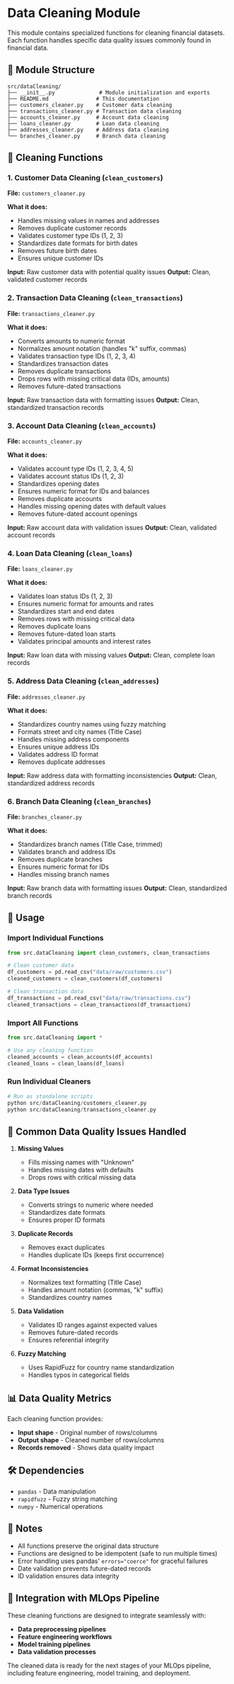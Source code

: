 # Data Cleaning Module

This module contains specialized functions for cleaning financial datasets. Each function handles specific data quality issues commonly found in financial data.

## 📁 Module Structure

```
src/dataCleaning/
├── __init__.py              # Module initialization and exports
├── README.md               # This documentation
├── customers_cleaner.py    # Customer data cleaning
├── transactions_cleaner.py # Transaction data cleaning
├── accounts_cleaner.py     # Account data cleaning
├── loans_cleaner.py        # Loan data cleaning
├── addresses_cleaner.py    # Address data cleaning
└── branches_cleaner.py     # Branch data cleaning
```

## 🧹 Cleaning Functions

### 1. **Customer Data Cleaning** (`clean_customers`)
**File:** `customers_cleaner.py`

**What it does:**
- Handles missing values in names and addresses
- Removes duplicate customer records
- Validates customer type IDs (1, 2, 3)
- Standardizes date formats for birth dates
- Removes future birth dates
- Ensures unique customer IDs

**Input:** Raw customer data with potential quality issues
**Output:** Clean, validated customer records

### 2. **Transaction Data Cleaning** (`clean_transactions`)
**File:** `transactions_cleaner.py`

**What it does:**
- Converts amounts to numeric format
- Normalizes amount notation (handles "k" suffix, commas)
- Validates transaction type IDs (1, 2, 3, 4)
- Standardizes transaction dates
- Removes duplicate transactions
- Drops rows with missing critical data (IDs, amounts)
- Removes future-dated transactions

**Input:** Raw transaction data with formatting issues
**Output:** Clean, standardized transaction records

### 3. **Account Data Cleaning** (`clean_accounts`)
**File:** `accounts_cleaner.py`

**What it does:**
- Validates account type IDs (1, 2, 3, 4, 5)
- Validates account status IDs (1, 2, 3)
- Standardizes opening dates
- Ensures numeric format for IDs and balances
- Removes duplicate accounts
- Handles missing opening dates with default values
- Removes future-dated account openings

**Input:** Raw account data with validation issues
**Output:** Clean, validated account records

### 4. **Loan Data Cleaning** (`clean_loans`)
**File:** `loans_cleaner.py`

**What it does:**
- Validates loan status IDs (1, 2, 3)
- Ensures numeric format for amounts and rates
- Standardizes start and end dates
- Removes rows with missing critical data
- Removes duplicate loans
- Removes future-dated loan starts
- Validates principal amounts and interest rates

**Input:** Raw loan data with missing values
**Output:** Clean, complete loan records

### 5. **Address Data Cleaning** (`clean_addresses`)
**File:** `addresses_cleaner.py`

**What it does:**
- Standardizes country names using fuzzy matching
- Formats street and city names (Title Case)
- Handles missing address components
- Ensures unique address IDs
- Validates address ID format
- Removes duplicate addresses

**Input:** Raw address data with formatting inconsistencies
**Output:** Clean, standardized address records

### 6. **Branch Data Cleaning** (`clean_branches`)
**File:** `branches_cleaner.py`

**What it does:**
- Standardizes branch names (Title Case, trimmed)
- Validates branch and address IDs
- Removes duplicate branches
- Ensures numeric format for IDs
- Handles missing branch names

**Input:** Raw branch data with formatting issues
**Output:** Clean, standardized branch records

## 🚀 Usage

### Import Individual Functions
```python
from src.dataCleaning import clean_customers, clean_transactions

# Clean customer data
df_customers = pd.read_csv("data/raw/customers.csv")
cleaned_customers = clean_customers(df_customers)

# Clean transaction data
df_transactions = pd.read_csv("data/raw/transactions.csv")
cleaned_transactions = clean_transactions(df_transactions)
```

### Import All Functions
```python
from src.dataCleaning import *

# Use any cleaning function
cleaned_accounts = clean_accounts(df_accounts)
cleaned_loans = clean_loans(df_loans)
```

### Run Individual Cleaners
```python
# Run as standalone scripts
python src/dataCleaning/customers_cleaner.py
python src/dataCleaning/transactions_cleaner.py
```

## 🔧 Common Data Quality Issues Handled

1. **Missing Values**
   - Fills missing names with "Unknown"
   - Handles missing dates with defaults
   - Drops rows with critical missing data

2. **Data Type Issues**
   - Converts strings to numeric where needed
   - Standardizes date formats
   - Ensures proper ID formats

3. **Duplicate Records**
   - Removes exact duplicates
   - Handles duplicate IDs (keeps first occurrence)

4. **Format Inconsistencies**
   - Normalizes text formatting (Title Case)
   - Handles amount notation (commas, "k" suffix)
   - Standardizes country names

5. **Data Validation**
   - Validates ID ranges against expected values
   - Removes future-dated records
   - Ensures referential integrity

6. **Fuzzy Matching**
   - Uses RapidFuzz for country name standardization
   - Handles typos in categorical fields

## 📊 Data Quality Metrics

Each cleaning function provides:
- **Input shape** - Original number of rows/columns
- **Output shape** - Cleaned number of rows/columns
- **Records removed** - Shows data quality impact

## 🛠️ Dependencies

- `pandas` - Data manipulation
- `rapidfuzz` - Fuzzy string matching
- `numpy` - Numerical operations

## 📝 Notes

- All functions preserve the original data structure
- Functions are designed to be idempotent (safe to run multiple times)
- Error handling uses pandas' `errors="coerce"` for graceful failures
- Date validation prevents future-dated records
- ID validation ensures data integrity

## 🔄 Integration with MLOps Pipeline

These cleaning functions are designed to integrate seamlessly with:
- **Data preprocessing pipelines**
- **Feature engineering workflows**
- **Model training pipelines**
- **Data validation processes**

The cleaned data is ready for the next stages of your MLOps pipeline, including feature engineering, model training, and deployment.
